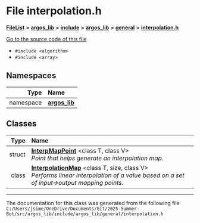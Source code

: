 

# File interpolation.h



[**FileList**](files.md) **>** [**argos\_lib**](dir_f9cbf5730473812e84551a5945ef39f8.md) **>** [**include**](dir_0330651415bf66743a1cd99e3d0db0bc.md) **>** [**argos\_lib**](dir_934baf9e7d2bb4710ca41f9f25ef3ea4.md) **>** [**general**](dir_ce90de3a31c0930a75a0088390301e44.md) **>** [**interpolation.h**](interpolation_8h.md)

[Go to the source code of this file](interpolation_8h_source.md)



* `#include <algorithm>`
* `#include <array>`













## Namespaces

| Type | Name |
| ---: | :--- |
| namespace | [**argos\_lib**](namespaceargos__lib.md) <br> |


## Classes

| Type | Name |
| ---: | :--- |
| struct | [**InterpMapPoint**](structargos__lib_1_1_interp_map_point.md) &lt;class T, class V&gt;<br>_Point that helps generate an interpolation map._  |
| class | [**InterpolationMap**](classargos__lib_1_1_interpolation_map.md) &lt;class T, size, class V&gt;<br>_Performs linear interpolation of a value based on a set of input-&gt;output mapping points._  |



















































------------------------------
The documentation for this class was generated from the following file `C:/Users/jsime/OneDrive/Documents/Git/2025-Summer-Bot/src/argos_lib/include/argos_lib/general/interpolation.h`

